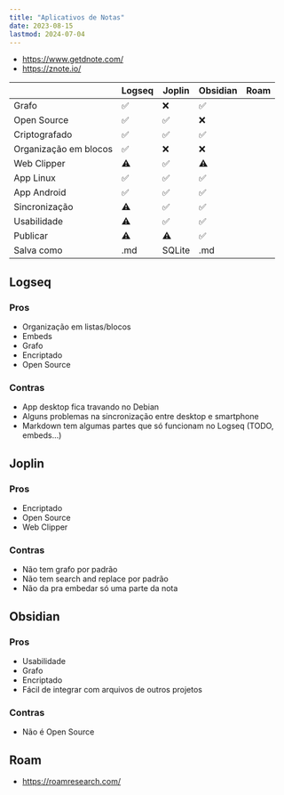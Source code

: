 ```yaml
---
title: "Aplicativos de Notas"
date: 2023-08-15
lastmod: 2024-07-04
---
```

- https://www.getdnote.com/
- https://znote.io/

|  | Logseq | Joplin | Obsidian | Roam |
| ---- | ---- | ---- | ---- | ---- |
| Grafo | ✅ | ❌ | ✅ |  |
| Open Source | ✅ | ✅ | ❌ |  |
| Criptografado | ✅ | ✅ | ✅ |  |
| Organização em blocos | ✅ | ❌ | ❌ |  |
| Web Clipper | ⚠️ | ✅ | ⚠️ |  |
| App Linux | ✅ | ✅ | ✅ |  |
| App Android | ✅ | ✅ | ✅ |  |
| Sincronização | ⚠️ | ✅ | ✅ |  |
| Usabilidade | ⚠️ | ✅ | ✅ |  |
| Publicar | ⚠️ | ⚠️ | ✅ |  |
| Salva como | .md | SQLite | .md |  |


## Logseq
### Pros
- Organização em listas/blocos
- Embeds
- Grafo
- Encriptado
- Open Source
### Contras
- App desktop fica travando no Debian
- Alguns problemas na sincronização entre desktop e smartphone
- Markdown tem algumas partes que só funcionam no Logseq (TODO, embeds...)

## Joplin
### Pros
- Encriptado
- Open Source
- Web Clipper
### Contras
- Não tem grafo por padrão
- Não tem search and replace por padrão
- Não da pra embedar só uma parte da nota


## Obsidian
### Pros
- Usabilidade
- Grafo
- Encriptado
- Fácil de integrar com arquivos de outros projetos
### Contras
- Não é Open Source

## Roam
- https://roamresearch.com/
